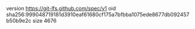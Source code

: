 version https://git-lfs.github.com/spec/v1
oid sha256:999048719181d3910eaf61680cf175a7bfbba1075ede8677db092457b50b9e2c
size 4676
